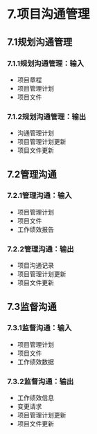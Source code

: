 # 7.项目沟通管理

## 7.1规划沟通管理

### 7.1.1规划沟通管理：输入

- 项目章程
- 项目管理计划
- 项目文件

### 7.1.2规划沟通管理：输出

- 沟通管理计划
- 项目管理计划更新
- 项目文件更新

## 7.2管理沟通

### 7.2.1管理沟通：输入

- 项目管理计划
- 项目文件
- 工作绩效报告

### 7.2.2管理沟通：输出

- 项目沟通记录
- 项目管理计划更新
- 项目文件更新

## 7.3监督沟通

### 7.3.1监督沟通：输入

- 项目管理计划
- 项目文件
- 工作绩效数据

### 7.3.2监督沟通：输出

- 工作绩效信息
- 变更请求
- 项目管理计划更新
- 项目文件更新
